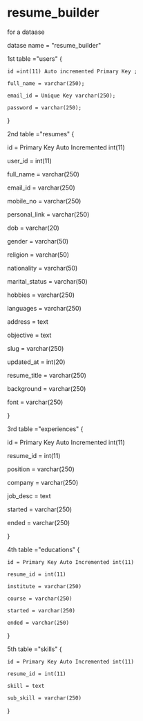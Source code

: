 ﻿# resume_builder


for a dataase 

datase name  = "resume_builder"

1st table ="users"
{
    
    id =int(11) Auto incremented Primary Key ;
    
    full_name = varchar(250);
    
    email_id = Unique Key varchar(250);
     
    password = varchar(250);
    
}

2nd table ="resumes"
{
    
   id = Primary Key Auto Incremented int(11)
   
   user_id = int(11)
   
   full_name = varchar(250)
   
   email_id = varchar(250)
    
   mobile_no = varchar(250)
   
   personal_link = varchar(250)
   
   dob = varchar(20)
   
   gender = varchar(50)
   
   religion = varchar(50)
   
   nationality = varchar(50)
   
   marital_status = varchar(50)
   
   hobbies = varchar(250)
   
   languages = varchar(250)
   
   address = text
   
   objective = text
   
   slug = varchar(250)
   
   updated_at = int(20)
   
   resume_title = varchar(250)
   
   background = varchar(250)
   
   font = varchar(250)
    
}

3rd table ="experiences"
{
    
id = Primary Key Auto Incremented int(11)
	
resume_id = int(11)

position = varchar(250)

company = varchar(250)
	
job_desc = text	

started = varchar(250)	

ended = varchar(250)

}

4th table ="educations"
{
    
    id = Primary Key Auto Incremented int(11)
    
    resume_id = int(11)	
    
    institute = varchar(250)	
    
    course = varchar(250)
    	
    started = varchar(250)
    	
    ended = varchar(250)
    
}

5th table ="skills"
{
    
    id = Primary Key Auto Incremented int(11)	
    
    resume_id = int(11)
    
    skill = text	
    
    sub_skill = varchar(250)
    
}
      